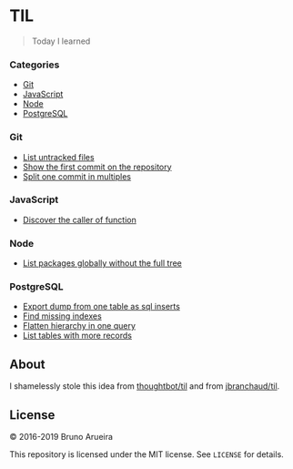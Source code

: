 # TIL

> Today I learned

### Categories

* [Git](#git)
* [JavaScript](#javascript)
* [Node](#node)
* [PostgreSQL](#postgresql)

### Git

- [List untracked files](git/list-untracked-files.md)
- [Show the first commit on the repository](git/show-first-commit.md)
- [Split one commit in multiples](git/split-one-commit-in-multiples.md)

### JavaScript

- [Discover the caller of function](javascript/caller.md)

### Node

- [List packages globally without the full tree](node/list-globally-packages-without-full-tree.md)

### PostgreSQL

- [Export dump from one table as sql inserts](postgres/xport-dump-from-one-table-as-sql-inserts.md)
- [Find missing indexes](postgres/find-missing-indexes.md)
- [Flatten hierarchy in one query](postgres/flatten-hierarchy-in-one-query.md)
- [List tables with more records](postgres/list-tables-with-more-records.md)

## About

I shamelessly stole this idea from [thoughtbot/til](https://github.com/thoughtbot/til) and from [jbranchaud/til](https://github.com/jbranchaud/til).

## License

&copy; 2016-2019 Bruno Arueira

This repository is licensed under the MIT license. See `LICENSE` for
details.
